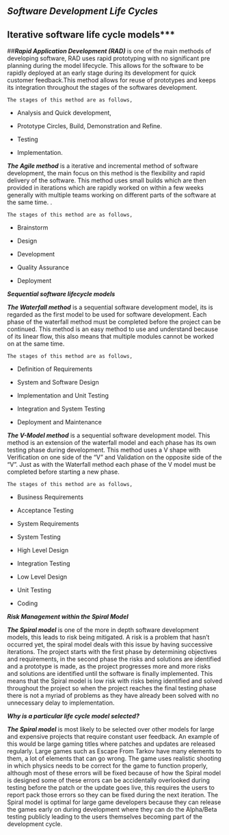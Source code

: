## ***Software Development Life Cycles***

  ## Iterative software life cycle models***

##***Rapid Application Development (RAD)*** is one of the main methods of developing software, RAD uses rapid prototyping with no significant pre planning during the model lifecycle. This allows for the software to be rapidly deployed at an early stage during its development for quick customer feedback.This method allows for reuse of prototypes and keeps its integration throughout the stages of the softwares development.

	The stages of this method are as follows,

 -   Analysis and Quick development,
    
-   Prototype Circles, Build, Demonstration and Refine.
    
-   Testing
    
-   Implementation.
    

  

***The Agile method*** is a iterative and incremental method of software development, the main focus on this method is the flexibility and rapid delivery of the software. This method uses small builds which are then provided in iterations which are rapidly worked on within a few weeks generally with multiple teams working on different parts of the software at the same time. .

  

	The stages of this method are as follows,

  

-   Brainstorm
    
-   Design
    
-   Development
    
-   Quality Assurance
    
-   Deployment
    
***Sequential software lifecycle models***

 ***The Waterfall method*** is a sequential software development model, its is regarded as the first model to be used for software development. Each phase of the waterfall method must be completed before the project can be continued. This method is an easy method to use and understand because of its linear flow, this also means that multiple modules cannot be worked on at the same time.

	The stages of this method are as follows,

-   Definition of Requirements
    
-   System and Software Design
    
-   Implementation and Unit Testing
    
-   Integration and System Testing
    
-   Deployment and Maintenance
    
***The V-Model method*** is a sequential software development model. This method is an extension of the waterfall model and each phase has its own testing phase during development. This method uses a V shape with Verification on one side of the “V” and Validation on the opposite side of the “V”. Just as with the Waterfall method each phase of the V model must be completed before starting a new phase.

	The stages of this method are as follows,

  -   Business Requirements
    
-   Acceptance Testing
    
-   System Requirements
    
-   System Testing
    
-   High Level Design
    
-   Integration Testing
    
-   Low Level Design
    
-   Unit Testing
    
-   Coding
    

 ***Risk Management within the Spiral Model***

  
***The Spiral model*** is one of the more in depth software development models, this leads to risk being mitigated. A risk is a problem that hasn’t occurred yet, the spiral model deals with this issue by having successive iterations. The project starts with the first phase by determining objectives and requirements, in the second phase the risks and solutions are identified and a prototype is made, as the project progresses more and more risks and solutions are identified until the software is finally implemented. This means that the Spiral model is low risk with risks being identified and solved throughout the project so when the project reaches the final testing phase there is not a myriad of problems as they have already been solved with no unnecessary delay to implementation.

***Why is a particular life cycle model selected?***

***The Spiral model*** is most likely to be selected over other models for large and expensive projects that require constant user feedback. An example of this would be large gaming titles where patches and updates are released regularly. Large games such as Escape From Tarkov have many elements to them, a lot of elements that can go wrong. The game uses realistic shooting in which physics needs to be correct for the game to function properly, although most of these errors will be fixed because of how the Spiral model is designed some of these errors can be accidentally overlooked during testing before the patch or the update goes live, this requires the users to report pack those errors so they can be fixed during the next iteration. The Spiral model is optimal for large game developers because they can release the games early on during development where they can do the Alpha/Beta testing publicly leading to the users themselves becoming part of the development cycle.
